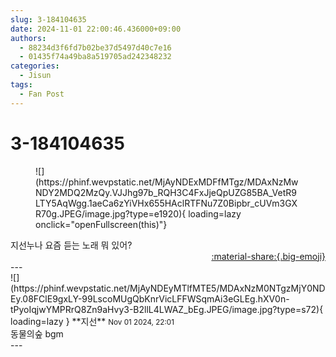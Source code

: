 ```yaml
---
slug: 3-184104635
date: 2024-11-01 22:00:46.436000+09:00
authors:
  - 88234d3f6fd7b02be37d5497d40c7e16
  - 01435f74a49ba8a519705ad242348232
categories:
  - Jisun
tags:
  - Fan Post
---
```


# 3-184104635

<div class="post-container" markdown="1">
<div class="content-container md-sidebar__scrollwrap" markdown="1">


<figure markdown="1">
![](https://phinf.wevpstatic.net/MjAyNDExMDFfMTgz/MDAxNzMwNDY2MDQ2MzQy.VJJhg97b_RQH3C4FxJjeQpUZG85BA_VetR9LTY5AqWgg.1aeCa6zYiVHx655HAclRTFNu7Z0Bipbr_cUVm3GXR70g.JPEG/image.jpg?type=e1920){ loading=lazy onclick="openFullscreen(this)"}
</figure>
지선누나 요즘 듣는 노래 뭐 있어?

</div>
</div>

<div style="text-align: right;" markdown="1">
<a href="https://weverse.io/fromis9/fanpost/3-184104635" style="text-align: right;">:material-share:{.big-emoji}</a>
</div>
---

<div class="comments-container md-sidebar__scrollwrap" markdown="1">
<div class="comment" markdown="1">
<div class='id-container' markdown="1">
![](https://phinf.wevpstatic.net/MjAyNDEyMTlfMTE5/MDAxNzM0NTgzMjY0NDEy.08FClE9gxLY-99LscoMUgQbKnrVicLFFWSqmAi3eGLEg.hXV0n-tPyoIqjwYMPRrQ8Zn9aHvy3-B2llL4LWAZ_bEg.JPEG/image.jpg?type=s72){ loading=lazy }
**<span class="artist">지선</span>** <small>Nov 01 2024, 22:01</small><br>
</div>
<div class='comment-body' markdown="1">
동물의숲 bgm
</div>
</div>
</div>
---
